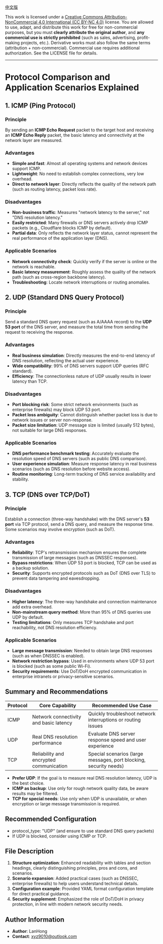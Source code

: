 [中文版](Protocol%20Specification.md)

This work is licensed under a [Creative Commons Attribution-NonCommercial 4.0 International (CC BY-NC 4.0)](https://creativecommons.org/licenses/by-nc/4.0/deed.en) license. You are allowed to use, adapt, and distribute this work for free for non-commercial purposes, but you must **clearly attribute the original author**, and **any commercial use is strictly prohibited** (such as sales, advertising, profit-making projects, etc.). Derivative works must also follow the same terms (attribution + non-commercial). Commercial use requires additional authorization. See the LICENSE file for details.

------

# Protocol Comparison and Application Scenarios Explained

## 1. ICMP (Ping Protocol)

### Principle

By sending an **ICMP Echo Request** packet to the target host and receiving an **ICMP Echo Reply** packet, the basic latency and connectivity at the network layer are measured.

### Advantages

- **Simple and fast**: Almost all operating systems and network devices support ICMP.
- **Lightweight**: No need to establish complex connections, very low overhead.
- **Direct to network layer**: Directly reflects the quality of the network path (such as routing latency, packet loss rate).

### Disadvantages

- **Non-business traffic**: Measures "network latency to the server," not "DNS resolution latency."
- **Easily restricted**: Many firewalls or DNS servers actively drop ICMP packets (e.g., Cloudflare blocks ICMP by default).
- **Partial data**: Only reflects the network layer status, cannot represent the real performance of the application layer (DNS).

### Applicable Scenarios

- **Network connectivity check**: Quickly verify if the server is online or the network is reachable.
- **Basic latency measurement**: Roughly assess the quality of the network path (such as cross-region backbone latency).
- **Troubleshooting**: Locate network interruptions or routing anomalies.

## 2. UDP (Standard DNS Query Protocol)

### Principle

Send a standard DNS query request (such as A/AAAA record) to the **UDP 53 port** of the DNS server, and measure the total time from sending the request to receiving the response.

### Advantages

- **Real business simulation**: Directly measures the end-to-end latency of DNS resolution, reflecting the actual user experience.
- **Wide compatibility**: 99% of DNS servers support UDP queries (RFC standard).
- **Efficiency**: The connectionless nature of UDP usually results in lower latency than TCP.

### Disadvantages

- **Port blocking risk**: Some strict network environments (such as enterprise firewalls) may block UDP 53 port.
- **Packet loss ambiguity**: Cannot distinguish whether packet loss is due to network issues or server non-response.
- **Packet size limitation**: UDP message size is limited (usually 512 bytes), not suitable for large DNS responses.

### Applicable Scenarios

- **DNS performance benchmark testing**: Accurately evaluate the resolution speed of DNS servers (such as public DNS comparison).
- **User experience simulation**: Measure response latency in real business scenarios (such as DNS resolution before website access).
- **Routine monitoring**: Long-term tracking of DNS service availability and stability.

## 3. TCP (DNS over TCP/DoT)

### Principle

Establish a connection (three-way handshake) with the DNS server's **53 port** via TCP protocol, send a DNS query, and measure the response time. Some scenarios may involve encryption (such as DoT).

### Advantages

- **Reliability**: TCP's retransmission mechanism ensures the complete transmission of large messages (such as DNSSEC responses).
- **Bypass restrictions**: When UDP 53 port is blocked, TCP can be used as a backup solution.
- **Security**: Supports encrypted protocols such as DoT (DNS over TLS) to prevent data tampering and eavesdropping.

### Disadvantages

- **Higher latency**: The three-way handshake and connection maintenance add extra overhead.
- **Non-mainstream query method**: More than 95% of DNS queries use UDP by default.
- **Testing limitations**: Only measures TCP handshake and port reachability, not DNS resolution efficiency.

### Applicable Scenarios

- **Large message transmission**: Needed to obtain large DNS responses (such as when DNSSEC is enabled).
- **Network restriction bypass**: Used in environments where UDP 53 port is blocked (such as some public Wi-Fi).
- **Security requirements**: Use DoT/DoH encrypted communication in enterprise intranets or privacy-sensitive scenarios.

## Summary and Recommendations

| Protocol | Core Capability           | Recommended Use Case                        |
| -------  | ------------------------ | ------------------------------------------- |
| ICMP     | Network connectivity and basic latency | Quickly troubleshoot network interruptions or routing issues |
| UDP      | Real DNS resolution performance      | Evaluate DNS server response speed and user experience |
| TCP      | Reliability and encrypted communication | Special scenarios (large messages, port blocking, security needs) |

- **Prefer UDP**: If the goal is to measure real DNS resolution latency, UDP is the best choice.
- **ICMP as backup**: Use only for rough network quality data, be aware results may be filtered.
- **TCP for special needs**: Use only when UDP is unavailable, or when encryption or large message transmission is required.

## Recommended Configuration

- protocol_type: "UDP" (and ensure to use standard DNS query packets)
- If UDP is blocked, consider using ICMP or TCP.

## File Description

1. **Structure optimization**: Enhanced readability with tables and section headings, clearly distinguishing principles, pros and cons, and scenarios.
2. **Scenario expansion**: Added practical cases (such as DNSSEC, enterprise firewalls) to help users understand technical details.
3. **Configuration example**: Provided YAML format configuration template for direct practical guidance.
4. **Security supplement**: Emphasized the role of DoT/DoH in privacy protection, in line with modern network security needs.

## Author Information

- **Author**: LanHong
- **Contact**: xyz9010@outlook.com 